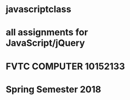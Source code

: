# javascriptclass
# all assignments for JavaScript/jQuery
# FVTC COMPUTER 10152133
# Spring Semester 2018
